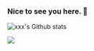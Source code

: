 ### Nice to see you here. 👋

<!--
This is a ✨ _special_ ✨ repository because its `README.md` (this file) appears on your GitHub profile.

Here are some ideas to get you started:
- 🤔 I'm doing the AI(Artificial Intelligence) work in school.
-->

![`xxx`'s Github stats](https://github-readme-stats.vercel.app/api?username=153084704&show_icons=true)


![](https://github-readme-stats.vercel.app/api?username=153084704&theme=tokyonight)
